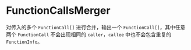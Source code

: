 # FunctionCallsMerger

对传入的多个 `FunctionCall[]` 进行合并，输出一个 `FunctionCall[]`，其中任意两个 `FunctionCall` 不会出现相同的 `caller`，`callee`
中也不会包含重复的 `FunctionInfo`。
